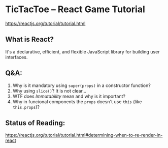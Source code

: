 # TicTacToe – React Game Tutorial
https://reactjs.org/tutorial/tutorial.html

## What is React?
It's a declarative, efficient, and flexible JavaScript library for building user interfaces.

## Q&A:
1. Why is it mandatory using `super(props)` in a constructor function?
2. Why using `slice()`? It is not clear...
3. WTF does _Immutability_ mean and why is it important?
4. Why in funcional components the `props` doesn't use `this` (like `this.props`)?

## Status of Reading:
https://reactjs.org/tutorial/tutorial.html#determining-when-to-re-render-in-react